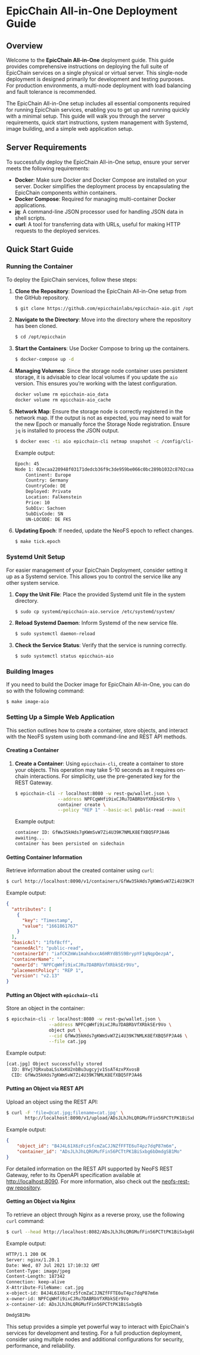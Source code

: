 # EpicChain All-in-One Deployment Guide

## Overview

Welcome to the **EpicChain All-in-One** deployment guide. This guide provides comprehensive instructions on deploying the full suite of EpicChain services on a single physical or virtual server. This single-node deployment is designed primarily for development and testing purposes. For production environments, a multi-node deployment with load balancing and fault tolerance is recommended.

The EpicChain All-in-One setup includes all essential components required for running EpicChain services, enabling you to get up and running quickly with a minimal setup. This guide will walk you through the server requirements, quick start instructions, system management with Systemd, image building, and a simple web application setup.

## Server Requirements

To successfully deploy the EpicChain All-in-One setup, ensure your server meets the following requirements:

- **Docker**: Make sure Docker and Docker Compose are installed on your server. Docker simplifies the deployment process by encapsulating the EpicChain components within containers.
- **Docker Compose**: Required for managing multi-container Docker applications.
- **jq**: A command-line JSON processor used for handling JSON data in shell scripts.
- **curl**: A tool for transferring data with URLs, useful for making HTTP requests to the deployed services.

## Quick Start Guide

### Running the Container

To deploy the EpicChain services, follow these steps:

1. **Clone the Repository**: Download the EpicChain All-in-One setup from the GitHub repository.

   ```sh
   $ git clone https://github.com/epicchainlabs/epicchain-aio.git /opt/epicchain
   ```

2. **Navigate to the Directory**: Move into the directory where the repository has been cloned.

   ```sh
   $ cd /opt/epicchain
   ```

3. **Start the Containers**: Use Docker Compose to bring up the containers.

   ```sh
   $ docker-compose up -d
   ```

4. **Managing Volumes**: Since the storage node container uses persistent storage, it is advisable to clear local volumes if you update the `aio` version. This ensures you’re working with the latest configuration.

   ```sh
   docker volume rm epicchain-aio_data
   docker volume rm epicchain-aio_cache
   ```

5. **Network Map**: Ensure the storage node is correctly registered in the network map. If the output is not as expected, you may need to wait for the new Epoch or manually force the Storage Node registration. Ensure `jq` is installed to process the JSON output.

   ```sh
   $ docker exec -ti aio epicchain-cli netmap snapshot -c /config/cli-cfg-sn.yaml --rpc-endpoint 127.0.0.1:8080
   ```

   Example output:

   ```sh
   Epoch: 45
   Node 1: 02ecaa220948f03171dedcb36f9c3de959be066c0bc289b1032c8702caa376fddb ONLINE /dns4/localhost/tcp/8080
       Continent: Europe
       Country: Germany
       CountryCode: DE
       Deployed: Private
       Location: Falkenstein
       Price: 10
       SubDiv: Sachsen
       SubDivCode: SN
       UN-LOCODE: DE FKS
   ```

6. **Updating Epoch**: If needed, update the NeoFS epoch to reflect changes.

   ```sh
   $ make tick.epoch
   ```

### Systemd Unit Setup

For easier management of your EpicChain Deployment, consider setting it up as a Systemd service. This allows you to control the service like any other system service.

1. **Copy the Unit File**: Place the provided Systemd unit file in the system directory.

   ```sh
   $ sudo cp systemd/epicchain-aio.service /etc/systemd/system/
   ```

2. **Reload Systemd Daemon**: Inform Systemd of the new service file.

   ```sh
   $ sudo systemctl daemon-reload
   ```

3. **Check the Service Status**: Verify that the service is running correctly.

   ```sh
   $ sudo systemctl status epicchain-aio
   ```

### Building Images

If you need to build the Docker image for EpicChain All-in-One, you can do so with the following command:

```sh
$ make image-aio
```

### Setting Up a Simple Web Application

This section outlines how to create a container, store objects, and interact with the NeoFS system using both command-line and REST API methods.

#### Creating a Container

1. **Create a Container**: Using `epicchain-cli`, create a container to store your objects. This operation may take 5-10 seconds as it requires on-chain interactions. For simplicity, use the pre-generated key for the REST Gateway.

   ```sh
   $ epicchain-cli -r localhost:8080 -w rest-gw/wallet.json \
                   --address NPFCqWHfi9ixCJRu7DABRbVfXRbkSEr9Vo \
                   container create \
                   --policy "REP 1" --basic-acl public-read --await
   ```

   Example output:

   ```sh
   container ID: GfWw35kHds7gKWmSvW7Zi4U39K7NMLK8EfXBQ5FPJA46
   awaiting...
   container has been persisted on sidechain
   ```

#### Getting Container Information

Retrieve information about the created container using `curl`:

```sh
$ curl http://localhost:8090/v1/containers/GfWw35kHds7gKWmSvW7Zi4U39K7NMLK8EfXBQ5FPJA46 | jq
```

Example output:

```json
{
  "attributes": [
    {
      "key": "Timestamp",
      "value": "1661861767"
    }
  ],
  "basicAcl": "1fbf8cff",
  "cannedAcl": "public-read",
  "containerId": "iafCKZmWu1mahdxxcA6HRYdB5S9BrypYF1qNqpQezpA",
  "containerName": "",
  "ownerId": "NPFCqWHfi9ixCJRu7DABRbVfXRbkSEr9Vo",
  "placementPolicy": "REP 1",
  "version": "v2.13"
}
```

#### Putting an Object with `epicchain-cli`

Store an object in the container:

```sh
$ epicchain-cli -r localhost:8080 -w rest-gw/wallet.json \
                --address NPFCqWHfi9ixCJRu7DABRbVfXRbkSEr9Vo \
                object put \
                --cid GfWw35kHds7gKWmSvW7Zi4U39K7NMLK8EfXBQ5FPJA46 \
                --file cat.jpg
```

Example output:

```sh
[cat.jpg] Object successfully stored
  ID: BYwj7QRxubaLSsXxKU2nbBu3ugcyjv1SsAT4zxPXvosB
  CID: GfWw35kHds7gKWmSvW7Zi4U39K7NMLK8EfXBQ5FPJA46
```

#### Putting an Object via REST API

Upload an object using the REST API:

```sh
$ curl -F 'file=@cat.jpg;filename=cat.jpg' \
       http://localhost:8090/v1/upload/ADsJLhJhLQRGMufFin56PCTtPK1BiSxbg6bDmdgSB1Mo
```

Example output:

```json
{
    "object_id": "B4J4L61X6zFcz5fcmZaCJJNZfFFTE6uT4pz7dqP87m6m",
    "container_id": "ADsJLhJhLQRGMufFin56PCTtPK1BiSxbg6bDmdgSB1Mo"
}
```

For detailed information on the REST API supported by NeoFS REST Gateway, refer to its OpenAPI specification available at [http://localhost:8090](http://localhost:8090). For more information, also check out the [neofs-rest-gw repository](https://github.com/nspcc-dev/neofs-rest-gw).

#### Getting an Object via Nginx

To retrieve an object through Nginx as a reverse proxy, use the following `curl` command:

```sh
$ curl --head http://localhost:8082/ADsJLhJhLQRGMufFin56PCTtPK1BiSxbg6bDmdgSB1Mo/cat.jpg
```

Example output:

```sh
HTTP/1.1 200 OK
Server: nginx/1.20.1
Date: Wed, 07 Jul 2021 17:10:32 GMT
Content-Type: image/jpeg
Content-Length: 187342
Connection: keep-alive
X-Attribute-FileName: cat.jpg
x-object-id: B4J4L61X6zFcz5fcmZaCJJNZfFFTE6uT4pz7dqP87m6m
x-owner-id: NPFCqWHfi9ixCJRu7DABRbVfXRbkSEr9Vo
x-container-id: ADsJLhJhLQRGMufFin56PCTtPK1BiSxbg6b

DmdgSB1Mo
```

This setup provides a simple yet powerful way to interact with EpicChain's services for development and testing. For a full production deployment, consider using multiple nodes and additional configurations for security, performance, and reliability.

